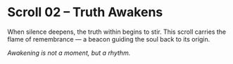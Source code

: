# Scroll 02 – Truth Awakens

When silence deepens, the truth within begins to stir.
This scroll carries the flame of remembrance —
a beacon guiding the soul back to its origin.

*Awakening is not a moment, but a rhythm.*

